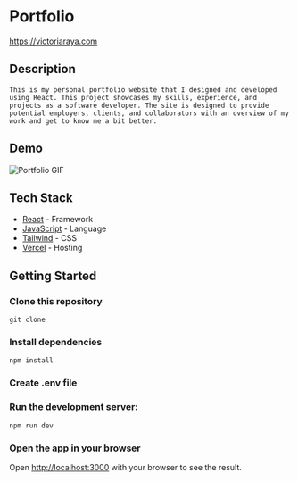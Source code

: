# Portfolio

https://victoriaraya.com

## Description

    This is my personal portfolio website that I designed and developed using React. This project showcases my skills, experience, and projects as a software developer. The site is designed to provide potential employers, clients, and collaborators with an overview of my work and get to know me a bit better.

## Demo

![Portfolio GIF]()

## Tech Stack

- [React](https://react.dev/) - Framework
- [JavaScript](https://developer.mozilla.org/en-US/docs/Web/JavaScript) - Language
- [Tailwind](https://tailwindcss.com/) - CSS
- [Vercel](https://vercel.com) - Hosting

## Getting Started

### Clone this repository

    git clone

### Install dependencies

    npm install

### Create .env file

### Run the development server:

    npm run dev

### Open the app in your browser

Open [http://localhost:3000](http://localhost:3000) with your browser to see the result.
